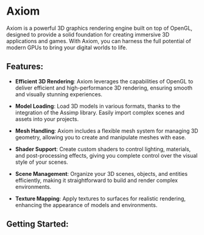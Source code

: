 # Axiom

Axiom is a powerful 3D graphics rendering engine built on top of OpenGL, designed to provide a solid foundation for creating immersive 3D applications and games. With Axiom, you can harness the full potential of modern GPUs to bring your digital worlds to life.

## Features:

- **Efficient 3D Rendering**: Axiom leverages the capabilities of OpenGL to deliver efficient and high-performance 3D rendering, ensuring smooth and visually stunning experiences.

- **Model Loading**: Load 3D models in various formats, thanks to the integration of the Assimp library. Easily import complex scenes and assets into your projects.

- **Mesh Handling**: Axiom includes a flexible mesh system for managing 3D geometry, allowing you to create and manipulate meshes with ease.

- **Shader Support**: Create custom shaders to control lighting, materials, and post-processing effects, giving you complete control over the visual style of your scenes.

- **Scene Management**: Organize your 3D scenes, objects, and entities efficiently, making it straightforward to build and render complex environments.

- **Texture Mapping**: Apply textures to surfaces for realistic rendering, enhancing the appearance of models and environments.

## Getting Started:




